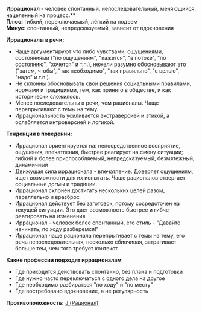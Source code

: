 **Иррационал** - человек спонтанный, непоследовательный, меняющийся, нацеленный на процесс.**  
**Плюс:** гибкий, переключаемый, лёгкий на подъем  
**Минус:** спонтанный, непредсказуемый, зависит от вдохновения  
  
**Иррационалы в речи:**  
- Чаще аргументируют что либо чувствами, ощущениями, состояниями ("по ощущениям", "кажется", "в потоке", "по состоянию", "хочется" и т.п.), нежели разумно обосновывают это ("затем, чтобы", "так необходимо", "так правильно", "с целью", "надо" и т.п.).
- Не склонны обосновывать свои решения социальными правилами, нормами и традициями, тем, как принято в обществе, и как исторически сложилось.
- Менее последовательны в речи, чем рационалы. Чаще перепрыгивают с темы на тему.
- Иррациональность усиливается экстраверсией и этикой, а ослабляется интроверсией и логикой.

**Тенденции в поведении:**  
- Иррационал ориентируется на: непосредственное восприятие, ощущения, впечатления, быстрее реагирует на смену ситуации; гибкий и более приспособляемый, непредсказуемый, безмятежный, динамичный
- Движущая сила иррационала - впечатление. Доверяет ощущениям, ищет возможности для их испытать. Чаще рационалов отвергает социальные догмы и традиции.
- Иррационал склонен достигать нескольких целей разом, параллельно и вразброс
- Иррационал действует без заготовок, потому сосредоточен на текущей ситуации. Это дает возможность быстрее и гибче реагировать на изменения
- Иррационал - человек более спонтанный, его стиль - "Давайте начинать, по ходу разберемся!"
- Иррационал чаще рационала перепрыгивает с темы на тему, его речь непоследовательная, несколько сбивчивая, затрагивает больше тем, чем того требует контекст

**Какие профессии подходят иррационалам**
- Где приходится действовать спонтанно, без плана и подготовки  
- Где нужно часто переключаться с одного дела на другое  
- Где необходимо разбираться "по ходу" и "по месту"  
- Где востребовано вдохновение, а не регулярность

**Противоположность:** [J (Рационал)](Психология/Соционика/Дихотомии/J%20(Рационал).md)
